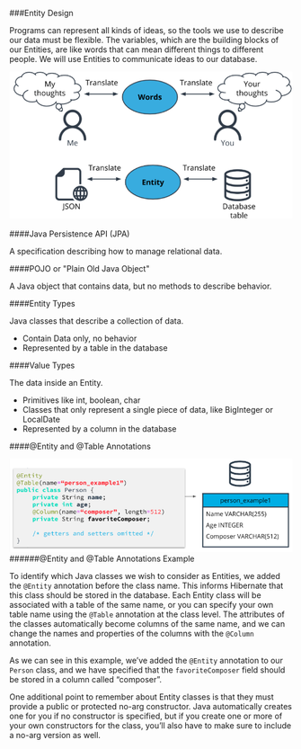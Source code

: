 ###Entity Design

Programs can represent all kinds of ideas, so the tools we use to describe our data must be flexible. 
The variables, which are the building blocks of our Entities, are like words that can mean different things to different 
people. We will use Entities to communicate ideas to our database.

![Alt text](demo/src/main/resources/entities-design.png?raw=true "Entities Design")

####Java Persistence API (JPA)

A specification describing how to manage relational data.

####POJO or "Plain Old Java Object"

A Java object that contains data, but no methods to describe behavior.

####Entity Types

Java classes that describe a collection of data.

* Contain Data only, no behavior
* Represented by a table in the database

####Value Types

The data inside an Entity.

* Primitives like int, boolean, char
* Classes that only represent a single piece of data, like BigInteger or LocalDate
* Represented by a column in the database

####@Entity and @Table Annotations

![Alt text](demo/src/main/resources/@Entity@Table.png?raw=true "Entity and Table Annotations")
######@Entity and @Table Annotations Example

To identify which Java classes we wish to consider as Entities, we added the ```@Entity``` annotation before the class 
name. This informs Hibernate that this class should be stored in the database. Each Entity class will be associated with 
a table of the same name, or you can specify your own table name using the ```@Table``` annotation at the class level. 
The attributes of the classes automatically become columns of the same name, and we can change the names and properties 
of the columns with the ```@Column``` annotation.

As we can see in this example, we’ve added the ```@Entity``` annotation to our ```Person``` class, and we have specified 
that the ```favoriteComposer``` field should be stored in a column called “composer”.

One additional point to remember about Entity classes is that they must provide a public or protected no-arg constructor. 
Java automatically creates one for you if no constructor is specified, but if you create one or more of your own 
constructors for the class, you’ll also have to make sure to include a no-arg version as well.



